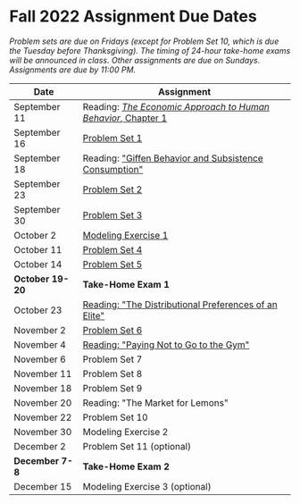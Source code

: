 # Fall 2022 Assignment Due Dates

_Problem sets are due on Fridays (except for Problem Set 10, which is due the Tuesday before 
Thanksgiving).  The timing of 24-hour take-home exams will be announced in class.  Other 
assignments are due on Sundays.  Assignments are due by 11:00 PM._

| Date | Assignment |
|---------------------|--|
| September 11 | Reading:  [_The Economic Approach to Human Behavior_, Chapter 1](https://www.gradescope.com/courses/432869/assignments/2243726/) |
| September 16 | [Problem Set 1](https://www.gradescope.com/courses/432869/assignments/2241937/) |
| September 18 | Reading:  ["Giffen Behavior and Subsistence Consumption"](https://www.gradescope.com/courses/432869/assignments/2257941/) |
| September 23 | [Problem Set 2](https://www.gradescope.com/courses/432869/assignments/2267747/) |
| September 30 | [Problem Set 3](https://www.gradescope.com/courses/432869/assignments/2292671/) |
| October 2 | [Modeling Exercise 1](https://www.gradescope.com/courses/432869/assignments/2312447/) |
| October 11 | [Problem Set 4](https://www.gradescope.com/courses/432869/assignments/2328828/) |
| October 14 | [Problem Set 5](https://www.gradescope.com/courses/432869/assignments/2329441/) |
| **October 19-20** | **Take-Home Exam 1** |
| October 23 | [Reading:  "The Distributional Preferences of an Elite"](https://www.gradescope.com/courses/432869/assignments/2368898/) |
| November 2 | [Problem Set 6](https://www.gradescope.com/courses/432869/assignments/2382330/) |
| November 4 | [Reading:  "Paying Not to Go to the Gym"](https://www.gradescope.com/courses/432869/assignments/2392866/) |
| November 6 | Problem Set 7 |
| November 11 | Problem Set 8 |
| November 18 | Problem Set 9 |
| November 20 | Reading:  "The Market for Lemons" |
| November 22 | Problem Set 10 |
| November 30 | Modeling Exercise 2 |
| December 2 | Problem Set 11 (optional) |
| **December 7-8** | **Take-Home Exam 2** |
| December 15 | Modeling Exercise 3 (optional) |


